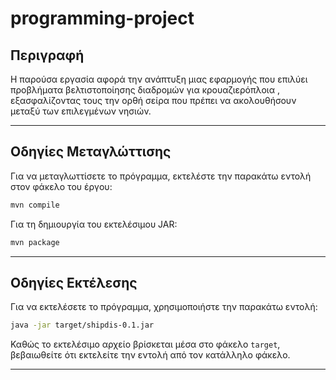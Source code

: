 # programming-project


## Περιγραφή
Η παρούσα εργασία αφορά την ανάπτυξη μιας εφαρμογής που επιλύει προβλήματα βελτιστοποίησης διαδρομών για κρουαζιερόπλοια , εξασφαλίζοντας τους την ορθή σείρα που πρέπει να ακολουθήσουν μεταξύ των επιλεγμένων νησιών.

---

## Οδηγίες Μεταγλώττισης
Για να μεταγλωττίσετε το πρόγραμμα, εκτελέστε την παρακάτω εντολή στον φάκελο του έργου:

```bash
mvn compile
```

Για τη δημιουργία του εκτελέσιμου JAR:

```bash
mvn package
```

---

## Οδηγίες Εκτέλεσης
Για να εκτελέσετε το πρόγραμμα, χρησιμοποιήστε την παρακάτω εντολή:

```bash
java -jar target/shipdis-0.1.jar
```

Καθώς το εκτελέσιμο αρχείο βρίσκεται μέσα στο φάκελο `target`, βεβαιωθείτε ότι εκτελείτε την εντολή από τον κατάλληλο φάκελο.

---

